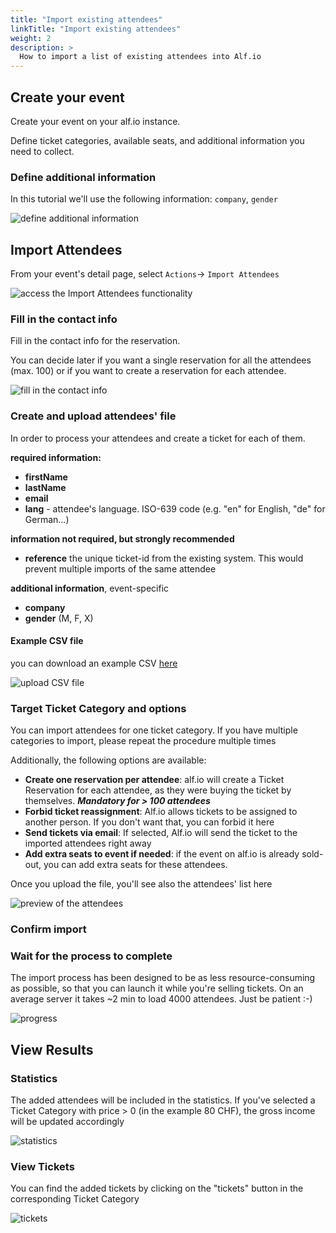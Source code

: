 ```yaml
---
title: "Import existing attendees"
linkTitle: "Import existing attendees"
weight: 2
description: >
  How to import a list of existing attendees into Alf.io
---
```


## Create your event

Create your event on your alf.io instance. 

Define ticket categories, available seats, and additional information you need to collect.


### Define additional information

In this tutorial we'll use the following information: `company`, `gender`

![define additional information](/img/tutorials/import-attendees/res.1.png)


## Import Attendees

From your event's detail page, select `Actions`-> `Import Attendees`

![access the Import Attendees functionality](/img/tutorials/import-attendees/res.2.png)


### Fill in the contact info

Fill in the contact info for the reservation. 

You can decide later if you want a single reservation for all the attendees (max. 100) or if you want to create a reservation for each attendee.

![fill in the contact info](/img/tutorials/import-attendees/res.3.png)



### Create and upload attendees' file

In order to process your attendees and create a ticket for each of them.

**required information:**

- **firstName**
- **lastName**
- **email**
- **lang** - attendee's language. ISO-639 code (e.g. "en" for English, "de" for German...)


**information not required, but strongly recommended**

- **reference** the unique ticket-id from the existing system. This would prevent multiple imports of the same attendee


**additional information**, event-specific

- **company**
- **gender** (M, F, X)


#### Example CSV file

you can download an example CSV [here](/resources/import-attendees/test-alfio.csv)

![upload CSV file](/img/tutorials/import-attendees/res.4.png)


### Target Ticket Category and options

You can import attendees for one ticket category. If you have multiple categories to import, please repeat the procedure multiple times

Additionally, the following options are available:

- **Create one reservation per attendee**: alf.io will create a Ticket Reservation for each attendee, as they were buying the ticket by themselves. **_Mandatory for > 100 attendees_**
- **Forbid ticket reassignment**: Alf.io allows tickets to be assigned to another person. If you don't want that, you can forbid it here
- **Send tickets via email**: If selected, Alf.io will send the ticket to the imported attendees right away
- **Add extra seats to event if needed**: if the event on alf.io is already sold-out, you can add extra seats for these attendees.

Once you upload the file, you'll see also the attendees' list here

![preview of the attendees](/img/tutorials/import-attendees/res.5.png)


### Confirm import

### Wait for the process to complete

The import process has been designed to be as less resource-consuming as possible, so that you can launch it while you're selling tickets.
On an average server it takes ~2 min to load 4000 attendees. Just be patient :-)

![progress](/img/tutorials/import-attendees/res.7.png)



## View Results

### Statistics

The added attendees will be included in the statistics. If you've selected a Ticket Category with price > 0 (in the example 80 CHF), the gross income will be updated accordingly

![statistics](/img/tutorials/import-attendees/res.8.png)



### View Tickets

You can find the added tickets by clicking on the "tickets" button in the corresponding Ticket Category

![tickets](/img/tutorials/import-attendees/res.9.png)